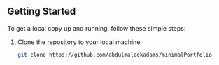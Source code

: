 ## Getting Started

To get a local copy up and running, follow these simple steps:

1. Clone the repository to your local machine:
   ```sh
   git clone https://github.com/abdulmaleekadams/minimalPortfolio
